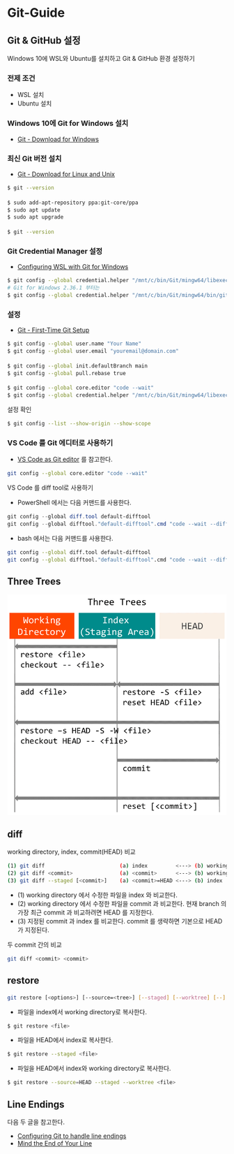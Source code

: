 # Git-Guide

## Git & GitHub 설정

Windows 10에 WSL와 Ubuntu를 설치하고 Git & GitHub 환경 설정하기

### 전제 조건

- WSL 설치
- Ubuntu 설치

### Windows 10에 Git for Windows 설치

- [Git - Download for Windows](https://git-scm.com/download/win)

### 최신 Git 버전 설치

- [Git - Download for Linux and Unix](https://git-scm.com/download/linux)

```bash
$ git --version

$ sudo add-apt-repository ppa:git-core/ppa
$ sudo apt update
$ sudo apt upgrade

$ git --version
```

### Git Credential Manager 설정

- [Configuring WSL with Git for Windows](https://github.com/GitCredentialManager/git-credential-manager/blob/main/docs/wsl.md#configuring-wsl-with-git-for-windows-recommended)

```bash
$ git config --global credential.helper "/mnt/c/bin/Git/mingw64/libexec/git-core/git-credential-manager-core.exe"
# Git for Windows 2.36.1 부터는
$ git config --global credential.helper "/mnt/c/bin/Git/mingw64/bin/git-credential-manager-core.exe"
```

### 설정

- [Git - First-Time Git Setup](https://git-scm.com/book/en/v2/Getting-Started-First-Time-Git-Setup)

```bash
$ git config --global user.name "Your Name"
$ git config --global user.email "youremail@domain.com"

$ git config --global init.defaultBranch main
$ git config --global pull.rebase true

$ git config --global core.editor "code --wait"
$ git config --global credential.helper "/mnt/c/bin/Git/mingw64/libexec/git-core/git-credential-manager-core.exe"
```

설정 확인

```bash
$ git config --list --show-origin --show-scope
```

### VS Code 를 Git 에디터로 사용하기

- [VS Code as Git editor](https://code.visualstudio.com/docs/editor/versioncontrol#_vs-code-as-git-editor) 를 참고한다.

```bash
git config --global core.editor "code --wait"
```

VS Code 를 diff tool로 사용하기

- PowerShell 에서는 다음 커맨드를 사용한다.

```powershell
git config --global diff.tool default-difftool
git config --global difftool."default-difftool".cmd "code --wait --diff `$LOCAL `$REMOTE"
```

- bash 에서는 다음 커맨드를 사용한다.

```bash
git config --global diff.tool default-difftool
git config --global difftool."default-difftool".cmd "code --wait --diff \$LOCAL \$REMOTE"
```

## Three Trees

![Three Trees](./images/three-trees.png)

## diff

working directory, index, commit(HEAD) 비교

```bash
(1) git diff                        (a) index         <---> (b) working directory
(2) git diff <commit>               (a) <commit>      <---> (b) working directory
(3) git diff --staged [<commit>]    (a) <commit>=HEAD <---> (b) index
```

- (1) working directory 에서 수정한 파일을 index 와 비교한다.
- (2) working directory 에서 수정한 파일을 commit 과 비교한다. 현재 branch 의 가장 최근 commit 과 비교하려면 HEAD 를 지정한다.
- (3) 지정된 commit 과 index 를 비교한다. commit 를 생략하면 기본으로 HEAD 가 지정된다.

두 commit 간의 비교

```bash
git diff <commit> <commit>
```

## restore

```bash
git restore [<options>] [--source=<tree>] [--staged] [--worktree] [--] <pathspec>…​
```

- 파일을 index에서 working directory로 복사한다.

```bash
$ git restore <file>
```

- 파일을 HEAD에서 index로 복사한다.

```bash
$ git restore --staged <file>
```

- 파일을 HEAD에서 index와 working directory로 복사한다.

```bash
$ git restore --source=HEAD --staged --worktree <file>
```

## Line Endings

다음 두 글을 참고한다.

- [Configuring Git to handle line endings](https://docs.github.com/en/free-pro-team@latest/github/using-git/configuring-git-to-handle-line-endings)
- [Mind the End of Your Line](https://adaptivepatchwork.com/2012/03/01/mind-the-end-of-your-line/)
